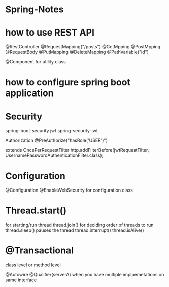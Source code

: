 # Spring-Notes

# how to use REST API
@RestController
@RequestMapping("/posts")
@GetMpping
@PostMpping @RequestBody
@PutMapping
@DeleteMapping @PathVariable("id")

@Component for utility class

# how to configure spring boot application

# Security
spring-boot-security
jwt
spring-security-jwt

Authorization @PreAuthorize("hasRole('USER')")

extends OncePerRequestFilter
http.addFilterBefore(jwtRequestFilter, UsernamePasswordAuthenticationFilter.class);

# Configuration
@Configuration
@EnableWebSecurity
for configuration class

# Thread.start()
for starting/run thread
thread.join() for deciding order pf threads to run
thread.sleep() pauses the thread
thread.interrupt()
thread.isAlive()

# @Transactional
class level or method level

@Autowire
@Qualifier(serverA) when you have multiple implpemetations on same interface
